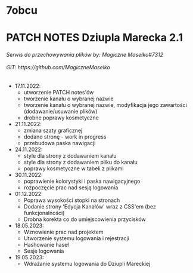 # 7obcu
<h1>PATCH NOTES Dziupla Marecka 2.1</h1>
        <h6>
            Serwis do przechowywania plików by: Magiczne Masełko#7312
            <br />
            <br />
            GIT: https://github.com/MagiczneMaselko
        </h6>
        <h5></h5>
        <ul class="list">
            <li>
                17.11.2022:
                <ul>
                    <li>utworzenie PATCH notes'ów</li>
                    <li>tworzenie kanału o wybranej nazwie</li>
                    <li>
                        tworzenie kanału o wybranej nazwie, modyfikacja jego zawartości
                        (dodawanie/usuwanie plików)
                    </li>
                    <li>drobne poprawy kosmetyczne</li>
                </ul>
            </li>
            <li>
                21.11.2022:
                <ul>
                    <li>zmiana szaty graficznej</li>
                    <li>dodano stronę - work in progress</li>
                    <li>przebudowa paska nawigacji</li>
                </ul>
            </li>
            <li>
                24.11.2022:
                <ul>
                    <li>style dla strony z dodawaniem kanału</li>
                    <li>style dla strony z dodawaniem pliku do kanału</li>
                    <li>poprawy kosmetyczne w tabeli z plikami</li>
                </ul>
            </li>
            <li>
                30.11.2022:
                <ul>
                    <li>poprawienie kolorystyki i paska nawigacyjnego</li>
                    <li>rozpoczęcie prac nad sesją logowania</li>
                </ul>
            </li>
            <li>
                01.12.2022:
                <ul>
                    <li>Poprawa wysokości stopki na stronach</li>
                    <li>
                        Dodanie strony 'Edycja Kanałów' wraz z CSS'em (bez funkcjonalności)
                    </li>
                    <li>Drobna korekta co do umiejscowienia przycisków</li>
                </ul>
            </li>
            <li>
                18.05.2023:
                <ul>
                    <li>Wznowienie prac nad projektem</li>
                    <li>Utworzenie systemu logowania i rejestracji</li>
                    <li>Hashowanie haseł</li>
                    <li>Sesje logowania</li>
                </ul>
            </li>
            <li>
                19.05.2023:
                <ul>
                  <li>Wdrażanie systemu logowania do Dziupli Mareckiej</li>
                </ul>
            </li>
        </ul>
